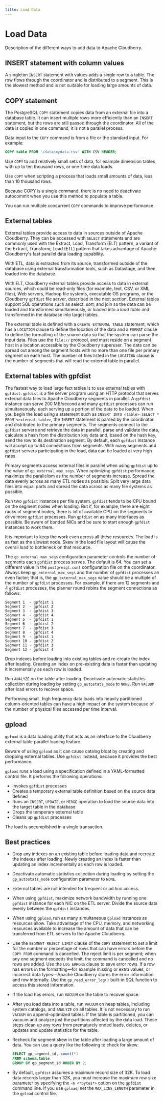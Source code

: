 ```yaml
---
title: Load Data
---
```


# Load Data

Description of the different ways to add data to Apache Cloudberry.

## INSERT statement with column values

A singleton `INSERT` statement with values adds a single row to a table. The row flows through the coordinator and is distributed to a segment. This is the slowest method and is not suitable for loading large amounts of data.

## COPY statement

The PostgreSQL `COPY` statement copies data from an external file into a database table. It can insert multiple rows more efficiently than an `INSERT` statement, but the rows are still passed through the coordinator. All of the data is copied in one command; it is not a parallel process.

Data input to the `COPY` command is from a file or the standard input. For example:

```sql
COPY table FROM '/data/mydata.csv' WITH CSV HEADER;
```

Use `COPY` to add relatively small sets of data, for example dimension tables with up to ten thousand rows, or one-time data loads.

Use `COPY` when scripting a process that loads small amounts of data, less than 10 thousand rows.

Because COPY is a single command, there is no need to deactivate autocommit when you use this method to populate a table.

You can run multiple concurrent `COPY` commands to improve performance.

## External tables

External tables provide access to data in sources outside of Apache Cloudberry. They can be accessed with `SELECT` statements and are commonly used with the Extract, Load, Transform (ELT) pattern, a variant of the Extract, Transform, Load (ETL) pattern that takes advantage of Apache Cloudberry's fast parallel data loading capability.

With ETL, data is extracted from its source, transformed outside of the database using external transformation tools, such as Datastage, and then loaded into the database.

With ELT, Cloudberry external tables provide access to data in external sources, which could be read-only files (for example, text, CSV, or XML files), Web servers, Hadoop file systems, executable OS programs, or the Cloudberry `gpfdist` file server, described in the next section. External tables support SQL operations such as select, sort, and join so the data can be loaded and transformed simultaneously, or loaded into a *load table* and transformed in the database into target tables.

The external table is defined with a `CREATE EXTERNAL TABLE` statement, which has a `LOCATION` clause to define the location of the data and a `FORMAT` clause to define the formatting of the source data so that the system can parse the input data. Files use the `file://` protocol, and must reside on a segment host in a location accessible by the Cloudberry superuser. The data can be spread out among the segment hosts with no more than one file per primary segment on each host. The number of files listed in the `LOCATION` clause is the number of segments that will read the external table in parallel.

## External tables with gpfdist

The fastest way to load large fact tables is to use external tables with `gpfdist`. `gpfdist` is a file server program using an HTTP protocol that serves external data files to Apache Cloudberry segments in parallel. A `gpfdist` instance can serve 200 MB/second and many `gpfdist` processes can run simultaneously, each serving up a portion of the data to be loaded. When you begin the load using a statement such as `INSERT INTO <table> SELECT * FROM <external_table>`, the `INSERT` statement is parsed by the coordinator and distributed to the primary segments. The segments connect to the `gpfdist` servers and retrieve the data in parallel, parse and validate the data, calculate a hash from the distribution key data and, based on the hash key, send the row to its destination segment. By default, each `gpfdist` instance will accept up to 64 connections from segments. With many segments and `gpfdist` servers participating in the load, data can be loaded at very high rates.

Primary segments access external files in parallel when using `gpfdist` up to the value of `gp_external_max_segs`. When optimizing `gpfdist` performance, maximize the parallelism as the number of segments increase. Spread the data evenly across as many ETL nodes as possible. Split very large data files into equal parts and spread the data across as many file systems as possible.

Run two `gpfdist` instances per file system. `gpfdist` tends to be CPU bound on the segment nodes when loading. But if, for example, there are eight racks of segment nodes, there is lot of available CPU on the segments to drive more `gpfdist` processes. Run `gpfdist` on as many interfaces as possible. Be aware of bonded NICs and be sure to start enough `gpfdist` instances to work them.

It is important to keep the work even across all these resources. The load is as fast as the slowest node. Skew in the load file layout will cause the overall load to bottleneck on that resource.

The `gp_external_max_segs` configuration parameter controls the number of segments each `gpfdist` process serves. The default is 64. You can set a different value in the `postgresql.conf` configuration file on the coordinator. Always keep `gp_external_max_segs` and the number of `gpfdist` processes an even factor; that is, the `gp_external_max_segs` value should be a multiple of the number of `gpfdist` processes. For example, if there are 12 segments and 4 `gpfdist` processes, the planner round robins the segment connections as follows:

```
Segment 1  - gpfdist 1 
Segment 2  - gpfdist 2 
Segment 3  - gpfdist 3 
Segment 4  - gpfdist 4 
Segment 5  - gpfdist 1 
Segment 6  - gpfdist 2 
Segment 7  - gpfdist 3 
Segment 8  - gpfdist 4 
Segment 9  - gpfdist 1 
Segment 10 - gpfdist 2 
Segment 11 - gpfdist 3 
Segment 12 - gpfdist 4
```

Drop indexes before loading into existing tables and re-create the index after loading. Creating an index on pre-existing data is faster than updating it incrementally as each row is loaded.

Run `ANALYZE` on the table after loading. Deactivate automatic statistics collection during loading by setting `gp_autostats_mode` to `NONE`. Run `VACUUM` after load errors to recover space.

Performing small, high frequency data loads into heavily partitioned column-oriented tables can have a high impact on the system because of the number of physical files accessed per time interval.

## gpload

`gpload` is a data loading utility that acts as an interface to the Cloudberry external table parallel loading feature.

Beware of using `gpload` as it can cause catalog bloat by creating and dropping external tables. Use `gpfdist` instead, because it provides the best performance.

`gpload` runs a load using a specification defined in a YAML-formatted control file. It performs the following operations:

- Invokes `gpfdist` processes
- Creates a temporary external table definition based on the source data defined
- Runs an `INSERT`, `UPDATE`, or `MERGE` operation to load the source data into the target table in the database
- Drops the temporary external table
- Cleans up `gpfdist` processes

The load is accomplished in a single transaction.

## Best practices

- Drop any indexes on an existing table before loading data and recreate the indexes after loading. Newly creating an index is faster than updating an index incrementally as each row is loaded.
- Deactivate automatic statistics collection during loading by setting the `gp_autostats_mode` configuration parameter to `NONE`.
- External tables are not intended for frequent or ad hoc access.
- When using `gpfdist`, maximize network bandwidth by running one `gpfdist` instance for each NIC on the ETL server. Divide the source data evenly between the `gpfdist` instances.
- When using `gpload`, run as many simultaneous `gpload` instances as resources allow. Take advantage of the CPU, memory, and networking resources available to increase the amount of data that can be transferred from ETL servers to the Apache Cloudberry.
- Use the `SEGMENT REJECT LIMIT` clause of the `COPY` statement to set a limit for the number or percentage of rows that can have errors before the `COPY FROM` command is cancelled. The reject limit is per segment; when any one segment exceeds the limit, the command is cancelled and no rows are added. Use the `LOG ERRORS` clause to save error rows. If a row has errors in the formatting—for example missing or extra values, or incorrect data types—Apache Cloudberry stores the error information and row internally. Use the `gp_read_error_log()` built-in SQL function to access this stored information.
- If the load has errors, run `VACUUM` on the table to recover space.
- After you load data into a table, run `VACUUM` on heap tables, including system catalogs, and `ANALYZE` on all tables. It is not necessary to run `VACUUM` on append-optimized tables. If the table is partitioned, you can vacuum and analyze just the partitions affected by the data load. These steps clean up any rows from prematurely ended loads, deletes, or updates and update statistics for the table.
- Recheck for segment skew in the table after loading a large amount of data. You can use a query like the following to check for skew:

    ```sql
    SELECT gp_segment_id, count(*) 
    FROM schema.table 
    GROUP BY gp_segment_id ORDER BY 2;
    ```

- By default, `gpfdist` assumes a maximum record size of 32K. To load data records larger than 32K, you must increase the maximum row size parameter by specifying the `-m <*bytes*>` option on the `gpfdist` command line. If you use `gpload`, set the `MAX_LINE_LENGTH` parameter in the `gpload` control file.
